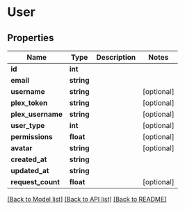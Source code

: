 # User

## Properties
Name | Type | Description | Notes
------------ | ------------- | ------------- | -------------
**id** | **int** |  | 
**email** | **string** |  | 
**username** | **string** |  | [optional] 
**plex_token** | **string** |  | [optional] 
**plex_username** | **string** |  | [optional] 
**user_type** | **int** |  | [optional] 
**permissions** | **float** |  | [optional] 
**avatar** | **string** |  | [optional] 
**created_at** | **string** |  | 
**updated_at** | **string** |  | 
**request_count** | **float** |  | [optional] 

[[Back to Model list]](../../README.md#documentation-for-models) [[Back to API list]](../../README.md#documentation-for-api-endpoints) [[Back to README]](../../README.md)

